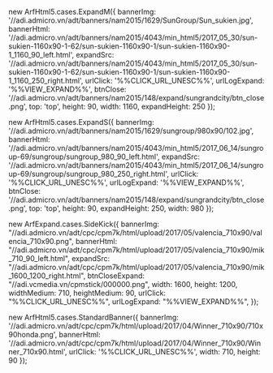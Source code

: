 new ArfHtml5.cases.ExpandM({
            bannerImg: '//adi.admicro.vn/adt/banners/nam2015/1629/SunGroup/Sun_sukien.jpg',
            bannerHtml: '//adi.admicro.vn/adt/banners/nam2015/4043/min_html5/2017_05_30/sun-sukien-1160x90-1-62/sun-sukien-1160x90-1/sun-sukien-1160x90-1_1160_90_left.html',
            expandSrc: '//adi.admicro.vn/adt/banners/nam2015/4043/min_html5/2017_05_30/sun-sukien-1160x90-1-62/sun-sukien-1160x90-1/sun-sukien-1160x90-1_1160_250_right.html',
            urlClick: '%%CLICK_URL_UNESC%%',
            urlLogExpand: '%%VIEW_EXPAND%%',
            btnClose: '//adi.admicro.vn/adt/banners/nam2015/148/expand/sungrandcity/btn_close.png',
            top: 'top',
            height: 90,
            width: 1160,
            expandHeight: 250
        });

new ArfHtml5.cases.ExpandS({
    bannerImg: '//adi.admicro.vn/adt/banners/nam2015/1629/sungroup/980x90/102.jpg',
    bannerHtml: '//adi.admicro.vn/adt/banners/nam2015/4043/min_html5/2017_06_14/sungroup-69/sungroup/sungroup_980_90_left.html',
    expandSrc: '//adi.admicro.vn/adt/banners/nam2015/4043/min_html5/2017_06_14/sungroup-69/sungroup/sungroup_980_250_right.html',
    urlClick: '%%CLICK_URL_UNESC%%',
    urlLogExpand: '%%VIEW_EXPAND%%',
    btnClose: '//adi.admicro.vn/adt/banners/nam2015/148/expand/sungrandcity/btn_close.png',
    top: 'top',
    height: 90,
    expandHeight: 250,
    width: 980
});

new ArfExpand.cases.SideKick({
      bannerImg: "//adi.admicro.vn/adt/cpc/cpm7k/html/upload/2017/05/valencia_710x90/valencia_710x90.png",
      bannerHtml: "//adi.admicro.vn/adt/cpc/cpm7k/html/upload/2017/05/valencia_710x90/mik_710_90_left.html",
      expandSrc: "//adi.admicro.vn/adt/cpc/cpm7k/html/upload/2017/05/valencia_710x90/mik_1600_1200_right.html",
      btnCloseExpand: "//adi.vcmedia.vn/cpmstick/000000.png",
      width: 1600,
      height: 1200,
      widthMedium: 710,
      heightMedium: 90,
      urlClick: "%%CLICK_URL_UNESC%%",
      urlLogExpand: "%%VIEW_EXPAND%%",
    });

new ArfHtml5.cases.StandardBanner({
  bannerImg: '//adi.admicro.vn/adt/cpc/cpm7k/html/upload/2017/04/Winner_710x90/710x90honda.png',
  bannerHtml: '//adi.admicro.vn/adt/cpc/cpm7k/html/upload/2017/04/Winner_710x90/Winner_710x90.html',
  urlClick: '%%CLICK_URL_UNESC%%',
  width: 710,
  height: 90
});

